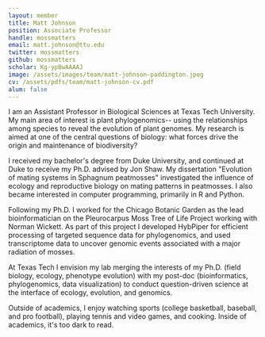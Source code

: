 ```yaml
---
layout: member
title: Matt Johnson
position: Associate Professor
handle: mossmatters
email: matt.johnson@ttu.edu
twitter: mossmatters
github: mossmatters
scholar: Kg-ypBwAAAAJ
image: /assets/images/team/matt-johnson-paddington.jpeg
cv: /assets/pdfs/team/matt-johnson-cv.pdf
alum: false
---
```


I am an Assistant Professor in Biological Sciences at Texas Tech University. My main area of interest is plant phylogenomics-- using the relationships among species to reveal the evolution of plant genomes. My research is aimed at one of the central questions of biology: what forces drive the origin and maintenance of biodiversity?

I received my bachelor's degree from Duke University, and continued at Duke to receive my Ph.D. advised by Jon Shaw. My dissertation "Evolution of mating systems in Sphagnum peatmosses" investigated the influence of ecology and reproductive biology on mating patterns in peatmosses. I also became interested in computer programming, primarily in R and Python. 

Following my Ph.D. I worked for the Chicago Botanic Garden as the lead bioinformatician on the Pleurocarpus Moss Tree of Life Project working with Norman Wickett. As part of this project I developed HybPiper for efficient processing of targeted sequence data for phylogenomics, and used transcriptome data to uncover genomic events associated with a major radiation of mosses.

At Texas Tech I envision my lab merging the interests of my Ph.D. (field biology, ecology, phenotype evolution) with my post-doc (bioinformatics, phylogenomics, data visualization) to conduct question-driven science at the interface of ecology, evolution, and genomics. 

Outside of academics, I enjoy watching sports (college basketball, baseball, and pro football), playing tennis and video games, and cooking. Inside of academics, it's too dark to read.